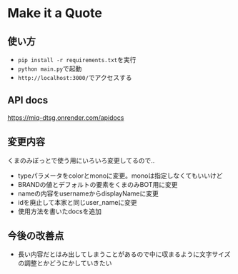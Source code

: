 # Make it a Quote
## 使い方
- `pip install -r requirements.txt`を実行
- `python main.py`で起動
- `http://localhost:3000/`でアクセスする
## API docs  
https://miq-dtsg.onrender.com/apidocs
## 変更内容
くまのみぼっとで使う用にいろいろ変更してるので..
- typeパラメータをcolorとmonoに変更。monoは指定しなくてもいいけど
- BRANDの値とデフォルトの要素をくまのみBOT用に変更
- nameの内容をusernameからdisplayNameに変更
- idを廃止して本家と同じuser_nameに変更
- 使用方法を書いたdocsを追加
## 今後の改善点
- 長い内容だとはみ出してしまうことがあるので中に収まるように文字サイズの調整とかどうにかしていきたい
